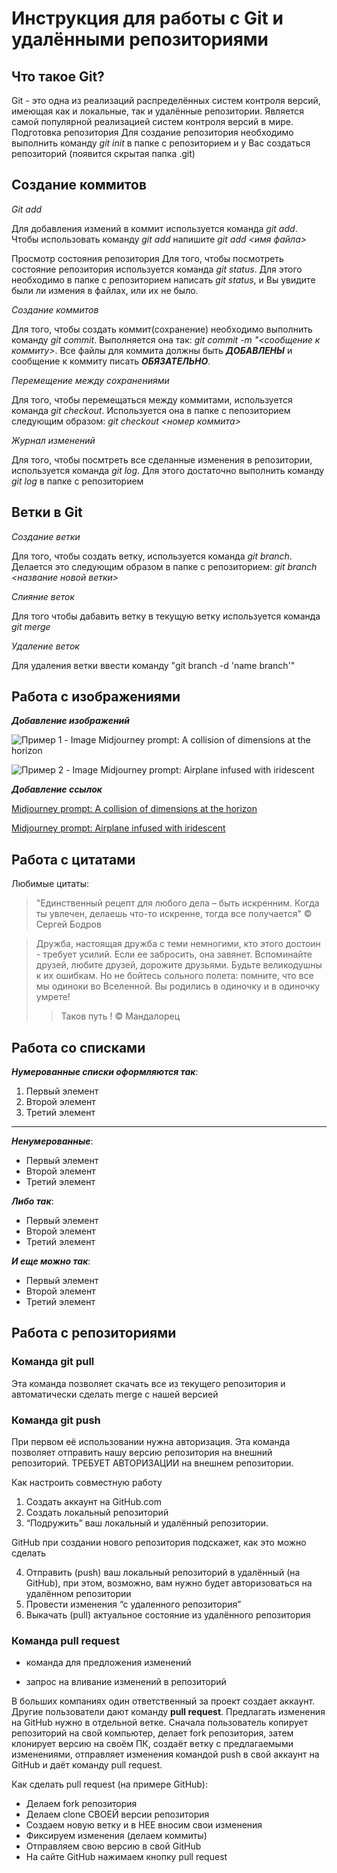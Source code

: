 # Инструкция для работы с Git и удалёнными репозиториями

## Что такое Git?
Git - это одна из реализаций распределённых систем контроля версий, имеющая как и локальные, так и удалённые репозитории. Является самой популярной реализацией систем контроля версий в мире.
Подготовка репозитория
Для создание репозитория необходимо выполнить команду *git init*  в папке с репозиторием и у Вас создаться репозиторий (появится скрытая папка .git)

## Создание коммитов

*Git add*

Для добавления измений в коммит используется команда *git add*. Чтобы использовать команду *git add* напишите *git add <имя файла>*

Просмотр состояния репозитория
Для того, чтобы посмотреть состояние репозитория используется команда *git status*. Для этого необходимо в папке с репозиторием написать *git status*, и Вы увидите были ли измения в файлах, или их не было.

*Создание коммитов*

Для того, чтобы создать коммит(сохранение) необходимо выполнить команду *git commit*. Выполняется она так: *git commit -m "<сообщение к коммиту>*. Все файлы для коммита должны быть ***ДОБАВЛЕНЫ*** и сообщение к коммиту писать ***ОБЯЗАТЕЛЬНО***.

*Перемещение между сохранениями*

Для того, чтобы перемещаться между коммитами, используется команда *git checkout*. Используется она в папке с пепозиторием следующим образом: *git checkout <номер коммита>*

*Журнал изменений*

Для того, чтобы посмтреть все сделанные изменения в репозитории, используется команда *git log*. Для этого достаточно выполнить команду *git log* в папке с репозиторием

## Ветки в Git

*Создание ветки*

Для того, чтобы создать ветку, используется команда *git branch*. Делается это следующим образом в папке с репозиторием: *git branch <название новой ветки>*

*Слияние веток*

Для того чтобы дабавить ветку в текущую ветку используется команда *git merge <name branch>*

*Удаление веток*

Для удаления ветки ввести команду "git branch -d 'name branch'"

## Работа с изображениями

***Добавление изображений***

![Пример 1 - Image Midjourney prompt: A collision of dimensions at the horizon](https://storage.googleapis.com/dream-machines-output/6cb2289b-a1a5-4743-8437-833227bfaa7f/0_0.png)


![Пример 2 - Image Midjourney prompt: Airplane infused with iridescent](https://storage.googleapis.com/dream-machines-output/afdb4747-cc27-4349-9f80-8b2d6375f604/0_0.png)


***Добавление ссылок***

[Midjourney prompt: A collision of dimensions at the horizon](https://prompthero.com/prompt/99b7d0cfcaa)

[Midjourney prompt: Airplane infused with iridescent](https://prompthero.com/prompt/99b7d0cfcaa)


## Работа с цитатами

Любимые цитаты:
>"Единственный рецепт для любого дела – быть искренним. Когда ты увлечен, делаешь что-то искренне, тогда все получается" © Сергей Бодров

>Дружба, настоящая дружба с теми немногими, кто этого достоин - требует усилий. Если ее забросить, она завянет. Вспоминайте друзей, любите друзей, дорожите друзьями. Будьте великодушны к их ошибкам. Но не бойтесь сольного полета: помните, что все мы одиноки во Вселенной. Вы родились в одиночку и в одиночку умрете!
>> Таков путь ! © Мандалорец

## Работа со списками
***Нумерованные списки оформляются так***:
1. Первый элемент
2. Второй элемент
3. Третий элемент

***

***Ненумерованные***:
* Первый элемент
* Второй элемент
* Третий элемент

***Либо так***:

- Первый элемент
- Второй элемент
- Третий элемент

***И еще можно так***:
+ Первый элемент
+ Второй элемент
+ Третий элемент


## Работа с репозиториями

### Команда git pull

Эта команда позволяет скачать все из текущего репозитория и автоматически сделать merge с нашей версией

### Команда git push

При первом её использовании нужна авторизация.
Эта команда позволяет отправить нашу версию репозитория на внешний репозиторий. ТРЕБУЕТ АВТОРИЗАЦИИ на внешнем репозитории.

Как настроить совместную работу

1. Создать аккаунт на GitHub.com
2. Создать локальный репозиторий
3. “Подружить” ваш локальный и удалённый репозитории. 
    
GitHub при создании нового репозитория подскажет, как это можно сделать
    
4. Отправить (push) ваш локальный репозиторий в удалённый (на GitHub), при этом, возможно, вам нужно будет авторизоваться на удалённом репозитории
5. Провести изменения “с удаленного репозитория”
6. Выкачать (pull) актуальное состояние из удалённого репозитория

### Команда pull request

- команда для предложения изменений 

- запрос на вливание изменений в репозиторий

В больших компаниях один ответственный за проект создает аккаунт. Другие пользователи дают команду **pull request**. Предлагать изменения на GitHub нужно в отдельной ветке. 
Сначала пользователь копирует репозиторий на свой компьютер, делает fork репозитория, затем клонирует версию на своём ПК, создаёт ветку с предлагаемыми изменениями, отправляет изменения командой push в свой аккаунт на GitHub и даёт команду pull request.

Как сделать pull request (на примере GitHub):
- Делаем fork репозитория
- Делаем clone СВОЕЙ версии репозитория
- Создаем новую ветку и в НЕЕ вносим свои изменения
- Фиксируем изменения (делаем коммиты)
- Отправляем свою версию в свой GitHub
- На сайте GitHub нажимаем кнопку pull request 
